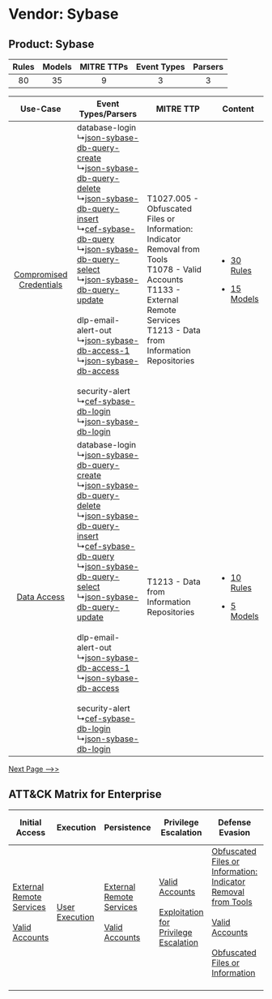 Vendor: Sybase
==============
Product: Sybase
---------------
| Rules | Models | MITRE TTPs | Event Types | Parsers |
|:-----:|:------:|:----------:|:-----------:|:-------:|
|  80   |   35   |     9      |      3      |    3    |

|    Use-Case    | Event Types/Parsers    | MITRE TTP    | Content    |
|:----:| ---- | ---- | ---- |
| [Compromised Credentials](../../../UseCases/uc_compromised_credentials.md) |  database-login<br> ↳[json-sybase-db-query-create](Ps/pC_jsonsybasedbquerycreate.md)<br> ↳[json-sybase-db-query-delete](Ps/pC_jsonsybasedbquerydelete.md)<br> ↳[json-sybase-db-query-insert](Ps/pC_jsonsybasedbqueryinsert.md)<br> ↳[cef-sybase-db-query](Ps/pC_cefsybasedbquery.md)<br> ↳[json-sybase-db-query-select](Ps/pC_jsonsybasedbqueryselect.md)<br> ↳[json-sybase-db-query-update](Ps/pC_jsonsybasedbqueryupdate.md)<br><br> dlp-email-alert-out<br> ↳[json-sybase-db-access-1](Ps/pC_jsonsybasedbaccess1.md)<br> ↳[json-sybase-db-access](Ps/pC_jsonsybasedbaccess.md)<br><br> security-alert<br> ↳[cef-sybase-db-login](Ps/pC_cefsybasedblogin.md)<br> ↳[json-sybase-db-login](Ps/pC_jsonsybasedblogin.md)<br> | T1027.005 - Obfuscated Files or Information: Indicator Removal from Tools<br>T1078 - Valid Accounts<br>T1133 - External Remote Services<br>T1213 - Data from Information Repositories<br> | [<ul><li>30 Rules</li></ul><ul><li>15 Models</li></ul>](RM/r_m_sybase_sybase_Compromised_Credentials.md) |
|    [Data Access](../../../UseCases/uc_data_access.md)    |  database-login<br> ↳[json-sybase-db-query-create](Ps/pC_jsonsybasedbquerycreate.md)<br> ↳[json-sybase-db-query-delete](Ps/pC_jsonsybasedbquerydelete.md)<br> ↳[json-sybase-db-query-insert](Ps/pC_jsonsybasedbqueryinsert.md)<br> ↳[cef-sybase-db-query](Ps/pC_cefsybasedbquery.md)<br> ↳[json-sybase-db-query-select](Ps/pC_jsonsybasedbqueryselect.md)<br> ↳[json-sybase-db-query-update](Ps/pC_jsonsybasedbqueryupdate.md)<br><br> dlp-email-alert-out<br> ↳[json-sybase-db-access-1](Ps/pC_jsonsybasedbaccess1.md)<br> ↳[json-sybase-db-access](Ps/pC_jsonsybasedbaccess.md)<br><br> security-alert<br> ↳[cef-sybase-db-login](Ps/pC_cefsybasedblogin.md)<br> ↳[json-sybase-db-login](Ps/pC_jsonsybasedblogin.md)<br> | T1213 - Data from Information Repositories<br>    | [<ul><li>10 Rules</li></ul><ul><li>5 Models</li></ul>](RM/r_m_sybase_sybase_Data_Access.md)    |
[Next Page -->>](2_ds_sybase_sybase.md)

ATT&CK Matrix for Enterprise
----------------------------
| Initial Access                                                                                                                                   | Execution                                                           | Persistence                                                                                                                                      | Privilege Escalation                                                                                                                                          | Defense Evasion                                                                                                                                                                                                                                                               | Credential Access | Discovery | Lateral Movement | Collection                                                                              | Command and Control | Exfiltration                                                                                                                                                                                                                                                                                                                    | Impact |
| ------------------------------------------------------------------------------------------------------------------------------------------------ | ------------------------------------------------------------------- | ------------------------------------------------------------------------------------------------------------------------------------------------ | ------------------------------------------------------------------------------------------------------------------------------------------------------------- | ----------------------------------------------------------------------------------------------------------------------------------------------------------------------------------------------------------------------------------------------------------------------------- | ----------------- | --------- | ---------------- | --------------------------------------------------------------------------------------- | ------------------- | ------------------------------------------------------------------------------------------------------------------------------------------------------------------------------------------------------------------------------------------------------------------------------------------------------------------------------- | ------ |
| [External Remote Services](https://attack.mitre.org/techniques/T1133)<br><br>[Valid Accounts](https://attack.mitre.org/techniques/T1078)<br><br> | [User Execution](https://attack.mitre.org/techniques/T1204)<br><br> | [External Remote Services](https://attack.mitre.org/techniques/T1133)<br><br>[Valid Accounts](https://attack.mitre.org/techniques/T1078)<br><br> | [Valid Accounts](https://attack.mitre.org/techniques/T1078)<br><br>[Exploitation for Privilege Escalation](https://attack.mitre.org/techniques/T1068)<br><br> | [Obfuscated Files or Information: Indicator Removal from Tools](https://attack.mitre.org/techniques/T1027/005)<br><br>[Valid Accounts](https://attack.mitre.org/techniques/T1078)<br><br>[Obfuscated Files or Information](https://attack.mitre.org/techniques/T1027)<br><br> |                   |           |                  | [Data from Information Repositories](https://attack.mitre.org/techniques/T1213)<br><br> |                     | [Exfiltration Over Alternative Protocol](https://attack.mitre.org/techniques/T1048)<br><br>[Exfiltration Over Alternative Protocol: Exfiltration Over Unencrypted/Obfuscated Non-C2 Protocol](https://attack.mitre.org/techniques/T1048/003)<br><br>[Automated Exfiltration](https://attack.mitre.org/techniques/T1020)<br><br> |        |